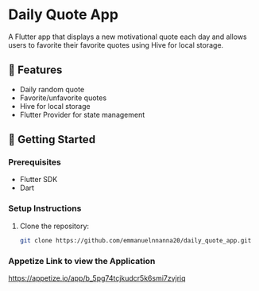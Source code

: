 # Daily Quote App

A Flutter app that displays a new motivational quote each day and allows users to favorite their favorite quotes using Hive for local storage.

## 📱 Features
- Daily random quote
- Favorite/unfavorite quotes
- Hive for local storage
- Flutter Provider for state management

## 🚀 Getting Started

### Prerequisites
- Flutter SDK
- Dart

### Setup Instructions
1. Clone the repository:
   ```bash
   git clone https://github.com/emmanuelnnanna20/daily_quote_app.git

### Appetize Link to view the Application
  https://appetize.io/app/b_5pg74tcjkudcr5k6smi7zvjriq

